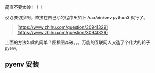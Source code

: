 简直不要太帅！！！

没必要切换啊。直接在自己写的程序里加上 /usr/bin/env python3 就行了。

> [https://www.zhihu.com/question/30941329](https://www.zhihu.com/question/30941329)

上面的方法如此的简单？图样图森破。。。万能的互联网人又造了个伟大的轮子`pyenv`,

## pyenv 安装
